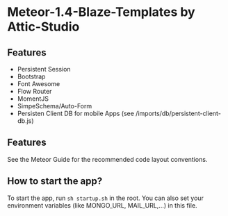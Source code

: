 # Meteor-1.4-Blaze-Templates by Attic-Studio

## Features

* Persistent Session
* Bootstrap
* Font Awesome
* Flow Router
* MomentJS
* SimpeSchema/Auto-Form
* Persisten Client DB for mobile Apps (see /imports/db/persistent-client-db.js)

## Features

See the Meteor Guide for the recommended code layout conventions.

## How to start the app?

To start the app, run `sh startup.sh` in the root.
You can also set your environment variables (like MONGO_URL, MAIL_URL,...) in this file.